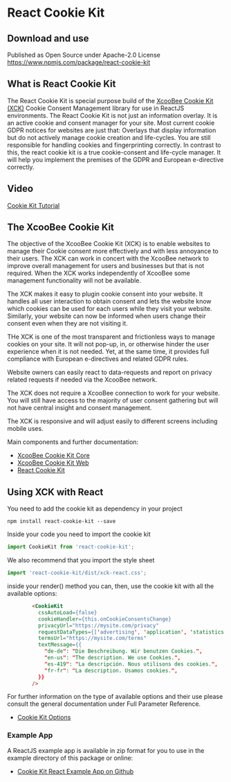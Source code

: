 # React Cookie Kit 

## Download and use

Published as Open Source under Apache-2.0 License
https://www.npmjs.com/package/react-cookie-kit


## What is React Cookie Kit

The React Cookie Kit is special purpose build of the [XcooBee Cookie Kit (XCK)](https://www.npmjs.com/package/xcoobee-cookie-kit-web) Cookie Consent Management library for use in ReactJS environments. 
The React Cookie Kit is not just an information overlay. It is an active cookie and consent manager for your site. Most current cookie GDPR notices for websites are just that: Overlays that display information but do not actively manage cookie creation and life-cycles. You are still responsible for handling cookies and fingerprinting correctly. In contrast to this, the react cookie kit is a true cookie-consent and life-cycle manager. It will help you implement the premises of the GDPR and European e-directive correctly.

## Video

[Cookie Kit Tutorial](https://www.youtube.com/watch?v=X2DNrckHLBI)

## The XcooBee Cookie Kit

The objective of the XcooBee Cookie Kit (XCK) is to enable websites to manage their Cookie consent more effectively and with less annoyance to their users. The XCK can work in concert with the XcooBee network to improve overall management for users and businesses but that is not required. When the XCK works independently of XcooBee some management functionality will not be available.

The XCK makes it easy to plugin cookie consent into your website. It handles all user interaction to obtain consent and lets the website know which cookies can be used for each users while they visit your website. Similarly, your website can now be informed when users change their consent even when they are not visiting it.

THe XCK is one of the most transparent and frictionless ways to manage cookies on your site. It will not pop-up, in, or otherwise hinder the user experience when it is not needed. Yet, at the same time, it provides full compliance with European e-directives and related GDPR rules.

Website owners can easily react to data-requests and report on privacy related requests if needed via the XcooBee network.

The XCK does not require a XcooBee connection to work for your website. You will still have access to the majority of user consent gathering but will not have central insight and consent management.

The XCK is responsive and will adjust easily to different screens including mobile uses.

Main components and further documentation:
- [XcooBee Cookie Kit Core](https://github.com/XcooBee/xcoobee-cookie-kit/tree/master/packages/xcoobee-cookie-kit-core)
- [XcooBee Cookie Kit Web](https://github.com/XcooBee/xcoobee-cookie-kit/tree/master/packages/xcoobee-cookie-kit-web)
- [React Cookie Kit](https://github.com/XcooBee/xcoobee-cookie-kit/tree/master/packages/xcoobee-cookie-kit-react)


## Using XCK with React

You need to add the cookie kit as dependency in your project

`npm install react-cookie-kit --save`


Inside your code you need to import the cookie kit

```js
import CookieKit from 'react-cookie-kit';

```

We also recommend that you import the style sheet

```js
import 'react-cookie-kit/dist/xck-react.css';
```

inside your render() method you can, then, use the cookie kit with all the available options:

```html
        <CookieKit
          cssAutoLoad={false}
          cookieHandler={this.onCookieConsentsChange}
          privacyUrl="https://mysite.com/privacy"
          requestDataTypes={['advertising', 'application', 'statistics', 'usage']}
          termsUrl="https://mysite.com/terms"
          textMessage={{
            "de-de": "Die Beschreibung. Wir benutzen Cookies.",
            "en-us": "The description. We use Cookies.",
            "es-419": "La descripción. Nous utilisons des cookies.",
            "fr-fr": "La description. Usamos cookies.",
          }}
        />
```

For further information on the type of available options and their use please consult the general documentation under Full Parameter Reference.

- [Cookie Kit Options](https://github.com/XcooBee/xcoobee-cookie-kit/tree/master/packages/xcoobee-cookie-kit-web#full-parameter-reference)


### Example App

A ReactJS example app is available in zip format for you to use in the example directory of this package or online:

- [Cookie Kit React Example App on Github](https://github.com/XcooBee/example-reactjs-xck-app)



